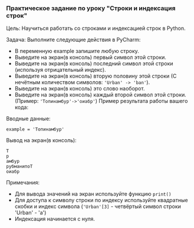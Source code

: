 ### Практическое задание по уроку "Строки и индексация строк"

Цель: Научиться работать со строками и индексацией строк в Python.

Задача:
Выполните следующие действия в PyCharm:
- В переменную example запишите любую строку.
- Выведите на экран(в консоль) первый символ этой строки.
- Выведите на экран(в консоль) последний символ этой строки (используя отрицательный индекс).
- Выведите на экран(в консоль) вторую половину этой строки (С нечётным количеством символов: ```'Urban' -> 'ban'```).
- Выведите на экран(в консоль) это слово наоборот.
- Выведите на экран(в консоль) каждый второй символ этой строки. (Пример: `'Топинамбур'->'оиабр'`)
Пример результата работы вашего кода:


Вводные данные:
```
example = 'Топинамбур'
```
Вывод на экран(в консоль):
```
Т
р
амбур
рубманипоТ
оиабр
```
Примечания:
- Для вывода значений на экран используйте функцию `print()`
- Для доступа к символу строки по индексу используйте квадратные скобки и индекс символа (`'Urban'[3]` -  четвёртый символ строки 'Urban' - 'a')
- Индексация начинается с нуля.
